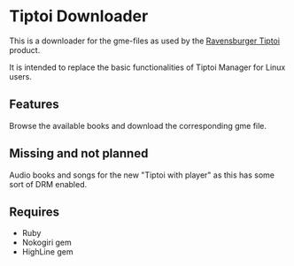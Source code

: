 # Tiptoi Downloader

This is a downloader for the gme-files as used by the
[Ravensburger Tiptoi](http://tiptoi.com) product.

It is intended to replace the basic functionalities of Tiptoi Manager
for Linux users.

## Features
Browse the available books and download the corresponding gme file.

## Missing and not planned
Audio books and songs for the new "Tiptoi with player" as this has some sort of
DRM enabled.

## Requires
 - Ruby
 - Nokogiri gem
 - HighLine gem

